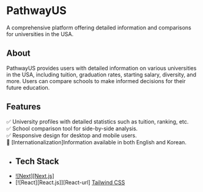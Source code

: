 # PathwayUS
A comprehensive platform offering detailed information and comparisons for universities in the USA.

## About
PathwayUS provides users with detailed information on various universities in the USA, including tuition, graduation rates, starting salary, diversity, and more. Users can compare schools to make informed decisions for their future education.

## Features
:white_check_mark: University profiles with detailed statistics such as tuition, ranking, etc.<br>
:white_check_mark: School comparison tool for side-by-side analysis.<br>
:white_check_mark: Responsive design for desktop and mobile users.<br>
:small_orange_diamond: [Internationalization]Information available in both English and Korean.<br>

- ## Tech Stack
* [![Next][Next.js]][Next-url]
* [![React][React.js]][React-url]
[Tailwind CSS]([https://tailwindcss.com/](https://encrypted-tbn0.gstatic.com/images?q=tbn:ANd9GcQNhoXisDruJMDAq3Ltd-wuaMW2lGxck9wAKw&s))

[Next-url]: https://nextjs.org/
